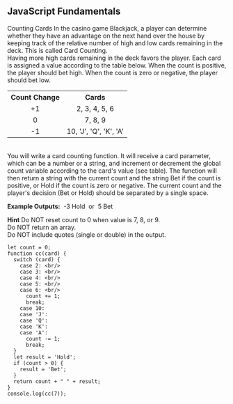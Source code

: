 ## JavaScript Fundamentals

Counting Cards
In the casino game Blackjack, a player can determine whether they have an advantage on the next hand over the house by keeping track of the relative number of high and low cards remaining in the deck. This is called Card Counting. <br/>
Having more high cards remaining in the deck favors the player. Each card is assigned a value according to the table below. When the count is positive, the player should bet high. When the count is zero or negative, the player should bet low.<br/>
<table>
  <tr>
    <th>Count Change</th>
    <th>Cards</th>
  </tr>
  <tr>
    <td align='center'>+1</td>
    <td align='center'>2, 3, 4, 5, 6</td>
  </tr>
  <tr>
    <td align='center'>0</td>
    <td align='center'>7, 8, 9</td>
  </tr>
    <tr>
    <td align='center'>-1</td>
    <td align='center'>10, 'J', 'Q', 'K', 'A'</td>
  </tr>
</table> 	            
<br/>
You will write a card counting function. It will receive a card parameter, which can be a number or a string, and increment or decrement the global count variable according to the card's value (see table). The function will then return a string with the current count and the string Bet if the count is positive, or Hold if the count is zero or negative. The current count and the player's decision (Bet or Hold) should be separated by a single space. <br/>

**Example Outputs:**&nbsp; -3 Hold&nbsp; or&nbsp; 5 Bet 
<br/>

**Hint**
Do NOT reset count to 0 when value is 7, 8, or 9.<br/>
Do NOT return an array.<br/>
Do NOT include quotes (single or double) in the output.
<br/>

```
let count = 0; 
function cc(card) { 
  switch (card) { 
    case 2: <br/>
    case 3: <br/>
    case 4: <br/>
    case 5: <br/>
    case 6: <br/>
      count += 1; 
      break; 
    case 10: 
    case 'J': 
    case 'Q': 
    case 'K': 
    case 'A': 
      count -= 1; 
      break; 
  } 
  let result = 'Hold'; 
  if (count > 0) { 
    result = 'Bet'; 
  } 
  return count + " " + result;
}
console.log(cc(7)); 
```

